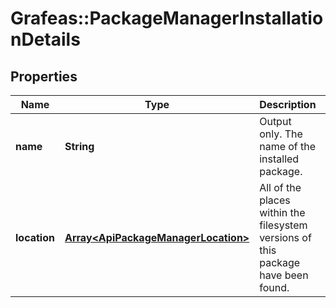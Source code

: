 # Grafeas::PackageManagerInstallationDetails

## Properties
Name | Type | Description | Notes
------------ | ------------- | ------------- | -------------
**name** | **String** | Output only. The name of the installed package. | [optional] 
**location** | [**Array&lt;ApiPackageManagerLocation&gt;**](ApiPackageManagerLocation.md) | All of the places within the filesystem versions of this package have been found. | [optional] 


